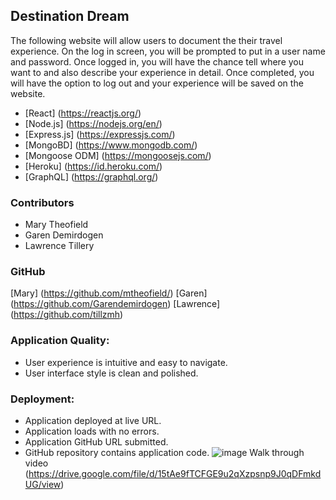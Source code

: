 ## Destination Dream

The following website will allow users to document the their travel experience. On the log in screen, you will be prompted to put in a user name and password. Once logged in, you will have the chance tell where you want to and also describe your experience in detail. Once completed, you will have the option to log out and your experience will be saved on the website.

* [React] (https://reactjs.org/)
* [Node.js] (https://nodejs.org/en/)
* [Express.js] (https://expressjs.com/)
* [MongoBD] (https://www.mongodb.com/) 
* [Mongoose ODM] (https://mongoosejs.com/)
* [Heroku] (https://id.heroku.com/)
* [GraphQL] (https://graphql.org/)

### Contributors 

* Mary Theofield
* Garen Demirdogen
* Lawrence Tillery 

### GitHub
[Mary] (https://github.com/mtheofield/)
[Garen] (https://github.com/Garendemirdogen)
[Lawrence] (https://github.com/tillzmh)

### Application Quality:
* User experience is intuitive and easy to navigate.
* User interface style is clean and polished.

### Deployment: 
* Application deployed at live URL.
* Application loads with no errors.
* Application GitHub URL submitted.
* GitHub repository contains application code.
 ![image](https://user-images.githubusercontent.com/106690423/202587529-ca6cc8b3-f371-432e-a2a4-776f41746741.png)
  Walk through video (https://drive.google.com/file/d/15tAe9fTCFGE9u2qXzpsnp9J0qDFmkdUG/view)
